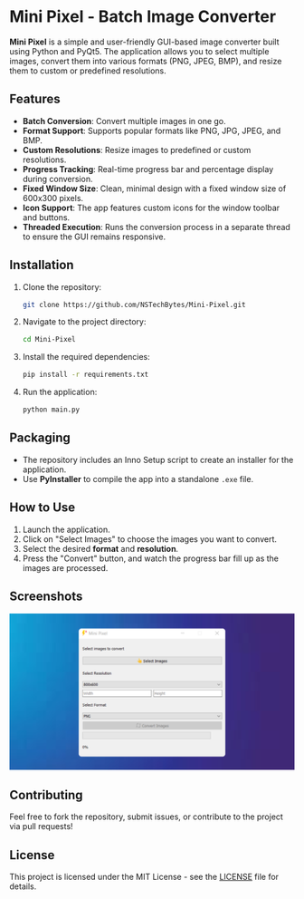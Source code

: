 # Mini Pixel - Batch Image Converter

**Mini Pixel** is a simple and user-friendly GUI-based image converter built using Python and PyQt5. The application allows you to select multiple images, convert them into various formats (PNG, JPEG, BMP), and resize them to custom or predefined resolutions.

## Features
- **Batch Conversion**: Convert multiple images in one go.
- **Format Support**: Supports popular formats like PNG, JPG, JPEG, and BMP.
- **Custom Resolutions**: Resize images to predefined or custom resolutions.
- **Progress Tracking**: Real-time progress bar and percentage display during conversion.
- **Fixed Window Size**: Clean, minimal design with a fixed window size of 600x300 pixels.
- **Icon Support**: The app features custom icons for the window toolbar and buttons.
- **Threaded Execution**: Runs the conversion process in a separate thread to ensure the GUI remains responsive.

## Installation
1. Clone the repository:
   ```bash
   git clone https://github.com/NSTechBytes/Mini-Pixel.git
   ```
2. Navigate to the project directory:
   ```bash
   cd Mini-Pixel
   ```
3. Install the required dependencies:
   ```bash
   pip install -r requirements.txt
   ```
4. Run the application:
   ```bash
   python main.py
   ```

## Packaging
- The repository includes an Inno Setup script to create an installer for the application.
- Use **PyInstaller** to compile the app into a standalone `.exe` file.

## How to Use
1. Launch the application.
2. Click on "Select Images" to choose the images you want to convert.
3. Select the desired **format** and **resolution**.
4. Press the "Convert" button, and watch the progress bar fill up as the images are processed.

## Screenshots
![Mini Pixel Screenshot](https://github.com/NSTechBytes/Projects-Templates/blob/main/Applications/Mini%20Pixel/Mini%20Pixel.png)

## Contributing
Feel free to fork the repository, submit issues, or contribute to the project via pull requests!

## License
This project is licensed under the MIT License - see the [LICENSE](LICENSE) file for details.




